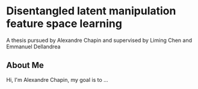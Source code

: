 # Disentangled latent manipulation feature space learning
A thesis pursued by Alexandre Chapin and supervised by Liming Chen and Emmanuel Dellandrea

## About Me
Hi, I'm Alexandre Chapin, my goal is to ...

